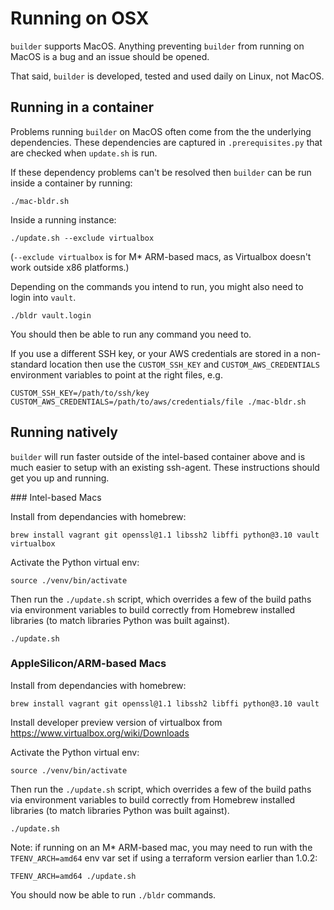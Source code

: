 # Running on OSX

`builder` supports MacOS. Anything preventing `builder` from running on MacOS is a bug and an issue should be opened.

That said, `builder` is developed, tested and used daily on Linux, not MacOS.

## Running in a container

Problems running `builder` on MacOS often come from the the underlying dependencies. These dependencies are captured in `.prerequisites.py` that are checked when `update.sh` is run.

If these dependency problems can't be resolved then `builder` can be run inside a container by running:

    ./mac-bldr.sh

Inside a running instance:

    ./update.sh --exclude virtualbox

(`--exclude virtualbox` is for M* ARM-based macs, as Virtualbox doesn't work outside x86 platforms.)

Depending on the commands you intend to run, you might also need to login into `vault`.

    ./bldr vault.login

You should then be able to run any command you need to.

If you use a different SSH key, or your AWS credentials are stored in a non-standard location then use the
`CUSTOM_SSH_KEY` and `CUSTOM_AWS_CREDENTIALS` environment variables to point at the right files, e.g.

    CUSTOM_SSH_KEY=/path/to/ssh/key CUSTOM_AWS_CREDENTIALS=/path/to/aws/credentials/file ./mac-bldr.sh

## Running natively

`builder` will run faster outside of the intel-based container above and is much easier to setup with an existing
ssh-agent. These instructions should get you up and running.

### Intel-based Macs

Install from dependancies with homebrew:

    brew install vagrant git openssl@1.1 libssh2 libffi python@3.10 vault virtualbox


Activate the Python virtual env:

    source ./venv/bin/activate


Then run the `./update.sh` script, which overrides a few of the build paths via environment variables to build correctly
from Homebrew installed libraries (to match libraries Python was built against).

    ./update.sh


### AppleSilicon/ARM-based Macs

Install from dependancies with homebrew:

    brew install vagrant git openssl@1.1 libssh2 libffi python@3.10 vault


Install developer preview version of virtualbox from https://www.virtualbox.org/wiki/Downloads

Activate the Python virtual env:

    source ./venv/bin/activate


Then run the `./update.sh` script, which overrides a few of the build paths via environment variables to build correctly
from Homebrew installed libraries (to match libraries Python was built against).

    ./update.sh


Note: if running on an M* ARM-based mac, you may need to run with the `TFENV_ARCH=amd64` env var set if using a terraform version earlier than 1.0.2:

    TFENV_ARCH=amd64 ./update.sh


You should now be able to run `./bldr` commands.
